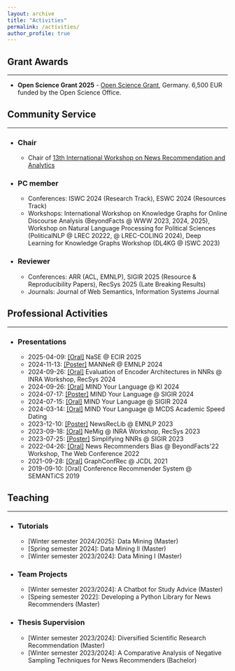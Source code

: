 ```yaml
---
layout: archive
title: "Activities"
permalink: /activities/
author_profile: true
---
```


## Grant Awards
--------------------------
* **Open Science Grant 2025** - [Open Science Grant](https://www.uni-mannheim.de/en/open-science/grants), Germany. 6,500 EUR funded by the Open Science Office. 

## Community Service
--------------------------
* ### Chair
  * Chair of [13th International Workshop on News Recommendation and Analytics](https://research.idi.ntnu.no/NewsTech/INRA/index.html)

* ### PC member
  * Conferences: ISWC 2024 (Research Track), ESWC 2024 (Resources Track)
  * Workshops: International Workshop on Knowledge Graphs for Online Discourse Analysis (BeyondFacts @ WWW 2023, 2024, 2025), Workshop on Natural Language Processing for Political Sciences (PoliticalNLP @ LREC 20222, @ LREC-COLING 2024), Deep Learning for Knowledge Graphs Workshop (DL4KG @ ISWC 2023)  

* ### Reviewer
  * Conferences: ARR (ACL, EMNLP), SIGIR 2025 (Resource & Reproducibility Papers), RecSys 2025 (Late Breaking Results)
  * Journals: Journal of Web Semantics, Information Systems Journal

## Professional Activities
--------------------------
* ### Presentations
  * 2025-04-09: [[Oral]](https://andreeaiana.github.io/files/09042025_long_ecir.pdf) NaSE @ ECIR 2025
  * 2024-11-13: [[Poster]](https://andreeaiana.github.io/files/13112014_findings_emnlp.pdf) MANNeR @ EMNLP 2024
  * 2024-09-26: [[Oral]](https://andreeaiana.github.io/files/18102024_workshop_inra.pdf) Evaluation of Encoder Architectures in NNRs @ INRA Workshop, RecSys 2024
  * 2024-09-26: [[Oral]](https://andreeaiana.github.io/files/26092024_extended_abstract_ki.pdf) MIND Your Language @ KI 2024
  * 2024-07-17: [[Poster]](https://andreeaiana.github.io/files/17072024_resource_sigir.pdf) MIND Your Language @ SIGIR 2024
  * 2024-07-15: [[Oral]](https://andreeaiana.github.io/files/15072024_resource_sigir.pdf) MIND Your Language @ SIGIR 2024
  * 2024-03-14: [[Oral]](https://andreeaiana.github.io/files/240314_mcds_academic_speed_dating.pdf) MIND Your Language @ MCDS Academic Speed Dating
  * 2023-12-10: [[Poster]](https://andreeaiana.github.io/files/231210_demo_emnlp.pdf) NewsRecLib @ EMNLP 2023
  * 2023-09-18: [[Oral]](https://andreeaiana.github.io/files/230918_workshop_recsys.pdf) NeMig @ INRA Workshop, RecSys 2023
  * 2023-07-25: [[Poster]](https://andreeaiana.github.io/files/230725_short_sigir.pdf) Simplifying NNRs @ SIGIR 2023
  * 2022-04-26: [[Oral]](https://andreeaiana.github.io/files/220426_workshop_webconf.pdf) News Recommenders Bias @ BeyondFacts'22 Workshop, The Web Conference 2022
  * 2021-09-28: [[Oral]](https://andreeaiana.github.io/files/210928_long_jcdl.pdf) GraphConfRec @ JCDL 2021
  * 2019-09-10: [Oral] Conference Recommender System @ SEMANTiCS 2019

## Teaching
-----------

* ### Tutorials 
  * [Winter semester 2024/2025]: Data Mining (Master)
  * [Spring semester 2024]: Data Mining II (Master)
  * [Winter semester 2023/2024]: Data Mining I (Master)

* ### Team Projects 
  * [Winter semester 2023/2024]: A Chatbot for Study Advice (Master)
  * [Speing semester 2022]: Developing a Python Library for News Recommenders (Master)

* ### Thesis Supervision
  * [Winter semester 2023/2024]: Diversified Scientific Research Recommendation (Master)
  * [Winter semester 2023/2024]: A Comparative Analysis of Negative Sampling Techniques for News Recommenders (Bachelor)
